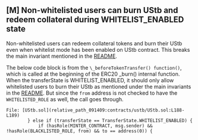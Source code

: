 ## [M] Non-whitelisted users can burn UStb and redeem collateral during WHITELIST_ENABLED state

Non-whitelisted users can redeem collateral tokens and burn their UStb even when whitelist mode has been enabled on UStb contract. This breaks the main invariant mentioned in the [README](relative_path_091409:README.md#additional-context).

The below code block is from the `\_beforeTokenTransfer() function()`, which is called at the beginning of the ERC20 \_burn() internal function. When the transferState is WHITELIST_ENABLED, it should only allow whitelisted users to burn their UStb as mentioned under the main invariants in the [README](relative_path_091409:README.md#additional-context). But since the `from` address is not checked to have the `WHITELISTED_ROLE` as well, the call goes through.

```solidity
File: [UStb.sol](relative_path_091409:contracts/ustb/UStb.sol:L188-L189)
        } else if (transferState == TransferState.WHITELIST_ENABLED) {
            if (hasRole(MINTER_CONTRACT, msg.sender) && !hasRole(BLACKLISTED_ROLE, from) && to == address(0)) {
```